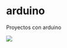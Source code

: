 arduino
=======

Proyectos con arduino

![](http://upload.wikimedia.org/wikipedia/commons/thumb/8/87/Arduino_Logo.svg/720px-Arduino_Logo.svg.png)
